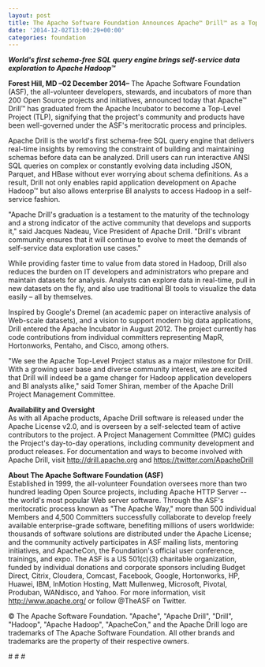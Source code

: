 ```yaml
---
layout: post
title: The Apache Software Foundation Announces Apache™ Drill™ as a Top-Level Project
date: '2014-12-02T13:00:29+00:00'
categories: foundation
---
```

<p><b><i>World's first schema-free SQL query engine brings self-service data exploration to Apache Hadoop™</i></b></p> 
  <p><b>Forest Hill, MD –02 December 2014–</b> The Apache Software Foundation (ASF), the all-volunteer developers, stewards, and incubators of more than 200 Open Source projects and initiatives, announced today that Apache™ Drill™ has graduated from the Apache Incubator to become a Top-Level Project (TLP), signifying that the project's community and products have been well-governed under the ASF's meritocratic process and principles.&nbsp;</p> 
  <p>Apache Drill is the world's first schema-free SQL query engine that delivers real-time insights by removing the constraint of building and maintaining schemas before data can be analyzed. Drill users can run interactive ANSI SQL queries on complex or constantly evolving data including JSON, Parquet, and HBase without ever worrying about schema definitions. As a result, Drill not only enables rapid application development on Apache Hadoop™ but also allows enterprise BI analysts to access Hadoop in a self-service fashion.&nbsp;</p> 
  <p>&quot;Apache Drill's graduation is a testament to the maturity of the technology and a strong indicator of the active community that develops and supports it,&quot; said Jacques Nadeau, Vice President of Apache Drill. &quot;Drill's vibrant community ensures that it will continue to evolve to meet the demands of self-service data exploration use cases.&quot;&nbsp;</p> 
  <p>While providing faster time to value from data stored in Hadoop, Drill also reduces the burden on IT developers and administrators who prepare and maintain datasets for analysis. Analysts can explore data in real-time, pull in new datasets on the fly, and also use traditional BI tools to visualize the data easily – all by themselves.&nbsp;</p> 
  <p>Inspired by Google's Dremel (an academic paper on interactive analysis of Web-scale datasets), and a vision to support modern big data applications, Drill entered the Apache Incubator in August 2012. The project currently has code contributions from individual committers representing MapR, Hortonworks, Pentaho, and Cisco, among others.&nbsp;</p> 
  <p>&quot;We see the Apache Top-Level Project status as a major milestone for Drill. With a growing user base and diverse community interest, we are excited that Drill will indeed be a game changer for Hadoop application developers and BI analysts alike,&quot; said Tomer Shiran, member of the Apache Drill Project Management Committee.&nbsp;</p> 
  <p><b>Availability and Oversight<br /></b>As with all Apache products, Apache Drill software is released under the Apache License v2.0, and is overseen by a self-selected team of active contributors to the project. A Project Management Committee (PMC) guides the Project's day-to-day operations, including community development and product releases. For documentation and ways to become involved with Apache Drill, visit <a href="http://drill.apache.org">http://drill.apache.org</a> and <a href="https://twitter.com/ApacheDrill">https://twitter.com/ApacheDrill</a> </p> 
  <p><b>About The Apache Software Foundation (ASF)<br /></b>Established in 1999, the all-volunteer Foundation oversees more than two hundred leading Open Source projects, including Apache HTTP Server --the world's most popular Web server software. Through the ASF's meritocratic process known as &quot;The Apache Way,&quot; more than 500 individual Members and 4,500 Committers successfully collaborate to develop freely available enterprise-grade software, benefiting millions of users worldwide: thousands of software solutions are distributed under the Apache License; and the community actively participates in ASF mailing lists, mentoring initiatives, and ApacheCon, the Foundation's official user conference, trainings, and expo. The ASF is a US 501(c)(3) charitable organization, funded by individual donations and corporate sponsors including Budget Direct, Citrix, Cloudera, Comcast, Facebook, Google, Hortonworks, HP, Huawei, IBM, InMotion Hosting, Matt Mullenweg, Microsoft, Pivotal, Produban, WANdisco, and Yahoo. For more information, visit <a href="http://www.apache.org/">http://www.apache.org/</a> or follow @TheASF on Twitter.&nbsp;</p> 
  <p>© The Apache Software Foundation. &quot;Apache&quot;, &quot;Apache Drill&quot;, &quot;Drill&quot;, &quot;Hadoop&quot;, &quot;Apache Hadoop&quot;, &quot;ApacheCon,&quot; and the Apache Drill logo are trademarks of The Apache Software Foundation. All other brands and trademarks are the property of their respective owners.&nbsp;</p> 
  <p># # #&nbsp;</p>
